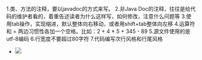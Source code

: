 1.类、方法的注释，要以javadoc的方式来写。
2.非Java Doc的注释，往往是给代码的维护者看的，着重告述读者为什么这样写，如何修改，注意什么问题等
3.使用tab操作，实现缩进，默认整体向右移动，或者用shift+tab整体向左移
4.运算符和 = 两边习惯性各加一个空格。比如：2 + 4 * 5 + 345 - 89
5.源文件使用的是utf-8编码
6.行宽度不要超过80字符
7.代码编写次行风格和行尾风格

- ![](E:\Note_Mydoc\MarkText_MyDoc\JavaSE_HanShunPing\Chapter01\Image\0025_01_代码行风格.png)
